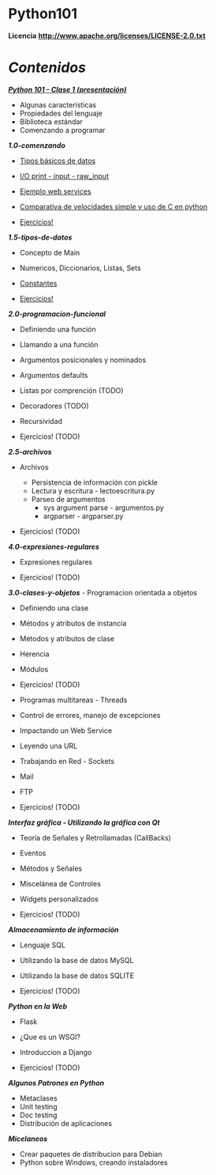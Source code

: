 Python101
=========

**Licencia**
__http://www.apache.org/licenses/LICENSE-2.0.txt__

**_Contenidos_**
================

[**_Python 101 - Clase 1 (presentación)_**](python_101_01.pdf)
* Algunas características 
* Propiedades del lenguaje
* Biblioteca estándar
* Comenzando a programar

**_1.0-comenzando_**
* [Tipos básicos de datos](1.0-comenzando/src/main.py)
* [I/O print - input - raw_input](1.0-comenzando/src/main.py)
* [Ejemplo web services](1.0-comenzando/src/ejemplosWS)
* [Comparativa de velocidades simple y uso de C en python](1.0-comenzando/src/ejemplosC)

* [Ejercicios!](1.0-comenzando/src/ejercicios.txt)

**_1.5-tipos-de-datos_**
* Concepto de Main
* Numericos, Diccionarios, Listas, Sets
* [Constantes](1.5-tipos-de-datos/src/constantes.py)

* [Ejercicios!](1.5-tipos-de-datos/src/ejercicios.txt)

**_2.0-programacion-funcional_**
* Definiendo una función
* Llamando a una función
* Argumentos posicionales y nominados
* Argumentos defaults
* Listas por comprención (TODO)
* Decoradores (TODO)
* Recursividad

* Ejercicios! (TODO)

**_2.5-archivos_**
* Archivos
	* Persistencia de información con pickle
	* Lectura y escritura - lectoescritura.py
	* Parseo de argumentos
		* sys argument parse - argumentos.py
		* argparser - argparser.py

* Ejercicios! (TODO)

**_4.0-expresiones-regulares_**
* Expresiones regulares

* Ejercicios! (TODO)

**_3.0-clases-y-objetos_** - Programacion orientada a objetos
* Definiendo una clase
* Métodos y atributos de instancia
* Métodos y atributos de clase
* Herencia
* Módulos

* Ejercicios! (TODO)


* Programas multitareas - Threads
* Control de errores, manejo de excepciones

* Impactando un Web Service
* Leyendo una URL
* Trabajando en Red - Sockets
* Mail
* FTP

* Ejercicios! (TODO)


**_Interfaz gráfica - Utilizando la gráfica con Qt_**
* Teoría de Señales y Retrollamadas (CallBacks)
* Eventos
* Métodos y Señales
* Miscelánea de Controles
* Widgets personalizados

* Ejercicios! (TODO)


**_Almacenamiento de información_**
* Lenguaje SQL
* Utilizando la base de datos MySQL
* Utilizando la base de datos SQLITE

* Ejercicios! (TODO)

**_Python en la Web_**
* Flask
* ¿Que es un WSGI?
* Introduccion a Django

* Ejercicios! (TODO)

**_Algunos Patrones en Python_**
* Metaclases
* Unit testing
* Doc testing
* Distribución de aplicaciones

**_Micelaneos_**
* Crear paquetes de distribucion para Debian
* Python sobre Windows, creando instaladores